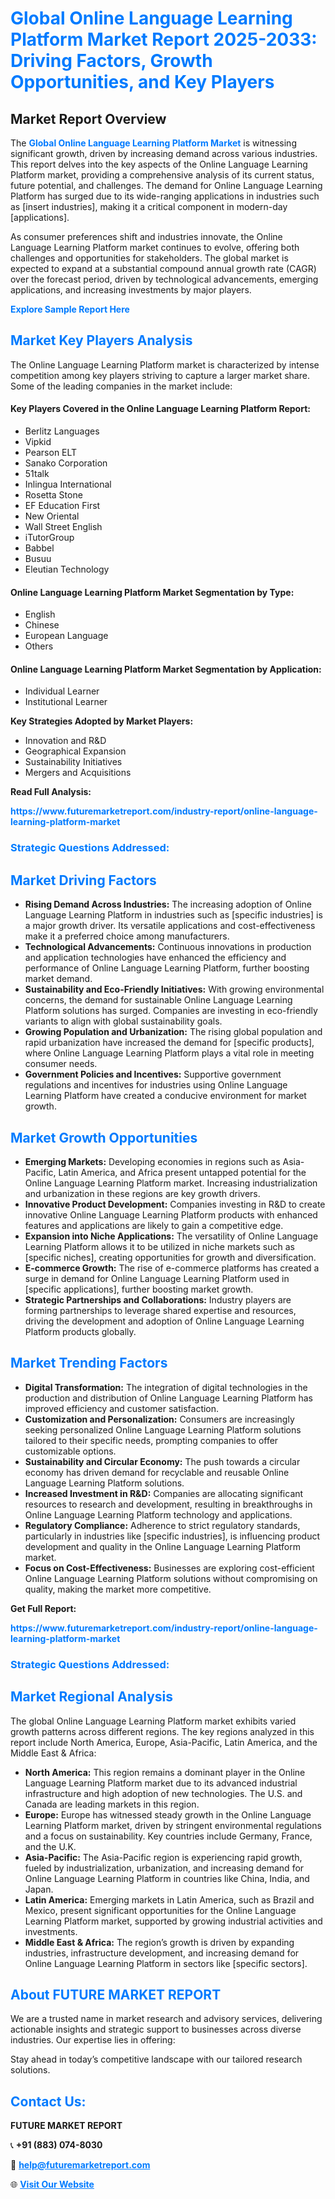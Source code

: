 <h1 style="color: #007BFF;">Global Online Language Learning Platform Market Report 2025-2033: Driving Factors, Growth Opportunities, and Key Players</h1>

<section id="overview">
<h2>Market Report Overview</h2>
<p>The <a href="https://www.futuremarketreport.com/industry-report/online-language-learning-platform-market" style="color: #007BFF; text-decoration: none;"><strong>Global Online Language Learning Platform Market</strong></a> is witnessing significant growth, driven by increasing demand across various industries. This report delves into the key aspects of the Online Language Learning Platform market, providing a comprehensive analysis of its current status, future potential, and challenges. The demand for Online Language Learning Platform has surged due to its wide-ranging applications in industries such as [insert industries], making it a critical component in modern-day [applications].</p>
<p>As consumer preferences shift and industries innovate, the Online Language Learning Platform market continues to evolve, offering both challenges and opportunities for stakeholders. The global market is expected to expand at a substantial compound annual growth rate (CAGR) over the forecast period, driven by technological advancements, emerging applications, and increasing investments by major players.</p>
</section>

<section id="overview">
<p><a href="https://www.futuremarketreport.com/request-sample/reportId=27867" style="color: #007BFF; text-decoration: none;"><strong>Explore Sample Report Here</strong></a></p>
</section>

<section id="key-players">
<h2 style="color: #007BFF;">Market Key Players Analysis</h2>
<p>The Online Language Learning Platform market is characterized by intense competition among key players striving to capture a larger market share. Some of the leading companies in the market include:</p>
<h4>Key Players Covered in the Online Language Learning Platform Report:</h4>
<ul><li>Berlitz Languages</li><li>Vipkid</li><li>Pearson ELT</li><li>Sanako Corporation</li><li>51talk</li><li>Inlingua International</li><li>Rosetta Stone</li><li>EF Education First</li><li>New Oriental</li><li>Wall Street English</li><li>iTutorGroup</li><li>Babbel</li><li>Busuu</li><li>Eleutian Technology</li></ul>
<h4>Online Language Learning Platform Market Segmentation by Type:</h4>
<ul><li>English</li><li>Chinese</li><li>European Language</li><li>Others</li></ul>

<h4>Online Language Learning Platform Market Segmentation by Application:</h4>
<ul><li>Individual Learner</li><li>Institutional Learner</li></ul>
<p><strong>Key Strategies Adopted by Market Players:</strong></p>
<ul>
<li>Innovation and R&D</li>
<li>Geographical Expansion</li>
<li>Sustainability Initiatives</li>
<li>Mergers and Acquisitions</li>
</ul>
</section>

<section>
<p><strong>Read Full Analysis: </strong></p><a href="https://www.futuremarketreport.com/industry-report/online-language-learning-platform-market" style="color: #007BFF; text-decoration: none;"><strong>https://www.futuremarketreport.com/industry-report/online-language-learning-platform-market</strong></a>
<h3 style="color: #007BFF;">Strategic Questions Addressed:</h3>
</section>

<section id="driving-factors">
<h2 style="color: #007BFF;">Market Driving Factors</h2>
<ul>
<li><strong>Rising Demand Across Industries:</strong> The increasing adoption of Online Language Learning Platform in industries such as [specific industries] is a major growth driver. Its versatile applications and cost-effectiveness make it a preferred choice among manufacturers.</li>
<li><strong>Technological Advancements:</strong> Continuous innovations in production and application technologies have enhanced the efficiency and performance of Online Language Learning Platform, further boosting market demand.</li>
<li><strong>Sustainability and Eco-Friendly Initiatives:</strong> With growing environmental concerns, the demand for sustainable Online Language Learning Platform solutions has surged. Companies are investing in eco-friendly variants to align with global sustainability goals.</li>
<li><strong>Growing Population and Urbanization:</strong> The rising global population and rapid urbanization have increased the demand for [specific products], where Online Language Learning Platform plays a vital role in meeting consumer needs.</li>
<li><strong>Government Policies and Incentives:</strong> Supportive government regulations and incentives for industries using Online Language Learning Platform have created a conducive environment for market growth.</li>
</ul>
</section>

<section id="growth-opportunities">
<h2 style="color: #007BFF;">Market Growth Opportunities</h2>
<ul>
<li><strong>Emerging Markets:</strong> Developing economies in regions such as Asia-Pacific, Latin America, and Africa present untapped potential for the Online Language Learning Platform market. Increasing industrialization and urbanization in these regions are key growth drivers.</li>
<li><strong>Innovative Product Development:</strong> Companies investing in R&D to create innovative Online Language Learning Platform products with enhanced features and applications are likely to gain a competitive edge.</li>
<li><strong>Expansion into Niche Applications:</strong> The versatility of Online Language Learning Platform allows it to be utilized in niche markets such as [specific niches], creating opportunities for growth and diversification.</li>
<li><strong>E-commerce Growth:</strong> The rise of e-commerce platforms has created a surge in demand for Online Language Learning Platform used in [specific applications], further boosting market growth.</li>
<li><strong>Strategic Partnerships and Collaborations:</strong> Industry players are forming partnerships to leverage shared expertise and resources, driving the development and adoption of Online Language Learning Platform products globally.</li>
</ul>
</section>

<section id="trending-factors">
<h2 style="color: #007BFF;">Market Trending Factors</h2>
<ul>
<li><strong>Digital Transformation:</strong> The integration of digital technologies in the production and distribution of Online Language Learning Platform has improved efficiency and customer satisfaction.</li>
<li><strong>Customization and Personalization:</strong> Consumers are increasingly seeking personalized Online Language Learning Platform solutions tailored to their specific needs, prompting companies to offer customizable options.</li>
<li><strong>Sustainability and Circular Economy:</strong> The push towards a circular economy has driven demand for recyclable and reusable Online Language Learning Platform solutions.</li>
<li><strong>Increased Investment in R&D:</strong> Companies are allocating significant resources to research and development, resulting in breakthroughs in Online Language Learning Platform technology and applications.</li>
<li><strong>Regulatory Compliance:</strong> Adherence to strict regulatory standards, particularly in industries like [specific industries], is influencing product development and quality in the Online Language Learning Platform market.</li>
<li><strong>Focus on Cost-Effectiveness:</strong> Businesses are exploring cost-efficient Online Language Learning Platform solutions without compromising on quality, making the market more competitive.</li>
</ul>
</section>

<section>
<p><strong>Get Full Report: </strong></p><a href="https://www.futuremarketreport.com/industry-report/online-language-learning-platform-market" style="color: #007BFF; text-decoration: none;"><strong>https://www.futuremarketreport.com/industry-report/online-language-learning-platform-market</strong></a>
<h3 style="color: #007BFF;">Strategic Questions Addressed:</h3>
</section>


<section id="regional-analysis">
<h2 style="color: #007BFF;">Market Regional Analysis</h2>
<p>The global Online Language Learning Platform market exhibits varied growth patterns across different regions. The key regions analyzed in this report include North America, Europe, Asia-Pacific, Latin America, and the Middle East & Africa:</p>
<ul>
<li><strong>North America:</strong> This region remains a dominant player in the Online Language Learning Platform market due to its advanced industrial infrastructure and high adoption of new technologies. The U.S. and Canada are leading markets in this region.</li>
<li><strong>Europe:</strong> Europe has witnessed steady growth in the Online Language Learning Platform market, driven by stringent environmental regulations and a focus on sustainability. Key countries include Germany, France, and the U.K.</li>
<li><strong>Asia-Pacific:</strong> The Asia-Pacific region is experiencing rapid growth, fueled by industrialization, urbanization, and increasing demand for Online Language Learning Platform in countries like China, India, and Japan.</li>
<li><strong>Latin America:</strong> Emerging markets in Latin America, such as Brazil and Mexico, present significant opportunities for the Online Language Learning Platform market, supported by growing industrial activities and investments.</li>
<li><strong>Middle East & Africa:</strong> The region’s growth is driven by expanding industries, infrastructure development, and increasing demand for Online Language Learning Platform in sectors like [specific sectors].</li>
</ul>
</section>

<footer>
<h2 style="color: #007BFF;">About FUTURE MARKET REPORT</h2>
<p>We are a trusted name in market research and advisory services, delivering actionable insights and strategic support to businesses across diverse industries. Our expertise lies in offering:</p>

<p>Stay ahead in today’s competitive landscape with our tailored research solutions.</p>

<h2 style="color: #007BFF;">Contact Us:</h2>
<p><strong>FUTURE MARKET REPORT</strong></p>
<p>📞 <strong>+91 (883) 074-8030</strong></p>
<p>📧 <strong><a href="mailto:help@futuremarketreport.com" style="color: #007BFF;">help@futuremarketreport.com</a></strong></p>
<p>🌐 <strong><a href="https://www.futuremarketreport.com/" style="color: #007BFF;">Visit Our Website</a></strong></p>
</footer>